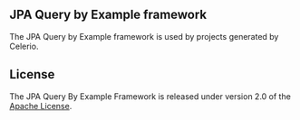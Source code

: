 ## JPA Query by Example framework

The JPA Query by Example framework is used by projects generated by Celerio.

## License

The JPA Query By Example Framework is released under version 2.0 of the [Apache License][].

[Apache License]: http://www.apache.org/licenses/LICENSE-2.0